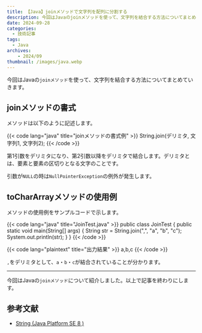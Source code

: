 ```yaml
---
title: 【Java】joinメソッドで文字列を配列に分割する
description: 今回はJavaのjoinメソッドを使って、文字列を結合する方法についてまとめていきます。
date: 2024-09-28
categories: 
  - 技術記事
tags: 
  - Java
archives:
    - 2024/09
thumbnail: /images/java.webp
---
```


今回はJavaの`joinメソッド`を使って、文字列を結合する方法についてまとめていきます。

<!--more-->

## joinメソッドの書式

メソッドは以下のように記述します。

{{< code lang="java" title="joinメソッドの書式例" >}}
String.join(デリミタ, 文字列1, 文字列2);
{{< /code >}}

第1引数をデリミタになり、第2引数以降をデリミタで結合します。デリミタとは、要素と要素の区切りとなる文字のことです。

引数が`NULL`の時は`NullPointerException`の例外が発生します。

## toCharArrayメソッドの使用例

メソッドの使用例をサンプルコードで示します。

{{< code lang="java" title="JoinTest.java" >}}
public class JoinTest {
  public static void main(String[] args) {
    String str = String.join(",", "a", "b", "c");
    System.out.println(str);
  }
}
{{< /code >}}

{{< code lang="plaintext" title="出力結果" >}}
a,b,c
{{< /code >}}

`,`をデリミタとして、`a`・`b`・`c`が結合されていることが分かります。

* * *

今回はJavaの`joinメソッド`について紹介しました。以上で記事を終わりにします。

## 参考文献

 * [String (Java Platform SE 8 )](https://docs.oracle.com/javase/jp/8/docs/api/java/lang/String.html)
